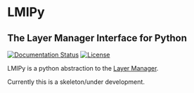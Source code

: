 # LMIPy
## The Layer Manager Interface for Python

[![Documentation Status](https://readthedocs.org/projects/lmipy/badge/?version=latest)](https://lmipy.readthedocs.io/en/latest/?badge=latest) [![License](https://img.shields.io/badge/License-MIT-brightgreen.svg)](https://github.com/Vizzuality/LMIPy/blob/master/LICENSE)

LMIPy is a python abstraction to the [Layer Manager](https://github.com/Vizzuality/layer-manager).

Currently this is a skeleton/under development.